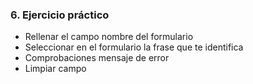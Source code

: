 ### 6. Ejercicio práctico

* Rellenar el campo nombre del formulario <!-- .element: class="fragment" -->
* Seleccionar en el formulario la frase que te identifica <!-- .element: class="fragment" -->
* Comprobaciones mensaje de error <!-- .element: class="fragment" -->
* Limpiar campo <!-- .element: class="fragment" -->


